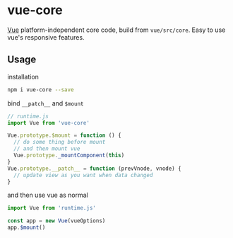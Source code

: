 # vue-core
[Vue](https://cn.vuejs.org/) platform-independent core code, build from ```vue/src/core```. Easy to use vue's responsive features.

## Usage
installation  
```bash
npm i vue-core --save
```  
bind ```__patch__``` and ```$mount```
```javascript
// runtime.js
import Vue from 'vue-core'

Vue.prototype.$mount = function () {
  // do some thing before mount
  // and then mount vue
  Vue.prototype._mountComponent(this)
}
Vue.prototype.__patch__ = function (prevVnode, vnode) {
  // update view as you want when data changed
}
```
and then use vue as normal
```javascript
import Vue from 'runtime.js'

const app = new Vue(vueOptions)
app.$mount()
```